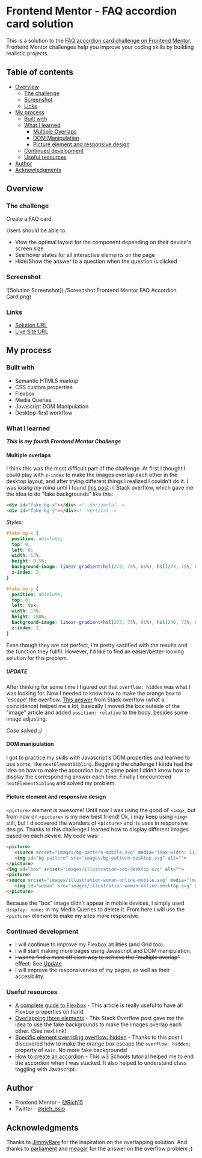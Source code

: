 # Frontend Mentor - FAQ accordion card solution

This is a solution to the [FAQ accordion card challenge on Frontend Mentor](https://www.frontendmentor.io/challenges/faq-accordion-card-XlyjD0Oam). Frontend Mentor challenges help you improve your coding skills by building realistic projects. 

## Table of contents

- [Overview](#overview)
  - [The challenge](#the-challenge)
  - [Screenshot](#screenshot)
  - [Links](#links)
- [My process](#my-process)
  - [Built with](#built-with)
  - [What I learned](#what-i-learned)
    - [Multiple Overlaps](#multiple-overlaps)
    - [DOM Manipulation](#dom-manipulation)
    - [Picture element and responsive design](#picture-element-and-responsive-design)
  - [Continued development](#continued-development)
  - [Useful resources](#useful-resources)
- [Author](#author)
- [Acknowledgments](#acknowledgments)


## Overview

### The challenge

Create a FAQ card.

Users should be able to:

- View the optimal layout for the component depending on their device's screen size
- See hover states for all interactive elements on the page
- Hide/Show the answer to a question when the question is clicked

### Screenshot

![Solution Screenshot](./Screenshot Frontend Mentor FAQ Accordion Card.png)

### Links

- [Solution URL](https://www.frontendmentor.io/solutions/faq-card-with-css-flexbox-js-dom-properties-desktopfirst-workflow-5hcrnBU2U)
- [Live Site URL](https://rich15.github.io/FAQ-accordion-fEndMentor/)


## My process

### Built with

- Semantic HTML5 markup
- CSS custom properties
- Flexbox
- Media Queries
- Javascript DOM Manipulation
- Desktop-first workflow

### What I learned

***This is my fourth Frontend Mentor Challenge***

#### Multiple overlaps

I think this was the most difficult part of the challenge. At first I thought I could play with `z-index` to make the images overlap each other in the desktop layout, and after trying different things I realized I couldn't do it. I was *losing my mind* until I found [this post](https://stackoverflow.com/questions/26644163/how-to-make-3-elements-overlap-each-other-with-css) in Stack overflow, which gave me the idea to do "fake backgrounds" like this:  

```html
<div id="fake-bg-x"></div> <!--Horizontal-->
<div id="fake-bg-y"></div><!--Vertical-->
```  

*Styles:*  

```css
#fake-bg-x {
  position: absolute;
  top: 0;
  left: 0;
  width: 63%;
  height: 9.5%;
  background-image: linear-gradient(hsl(273, 75%, 66%), hsl(273, 75%, 62%));
  z-index: 2;
}

#fake-bg-y {
  position: absolute;
  top: 0;
  left: 0px;
  width: 15%;
  height: 100%;
  background-image: linear-gradient(hsl(273, 75%, 66%), hsl(240, 73%, 65%));
  z-index: 2;
}
```

Even though they are not perfect, I'm pretty sastified with the results and the function they fullfil. However, I'd like to find an easier/better-looking solution for this problem.

##### **UPDATE**

After thinking for some time I figured out that `overflow: hidden` was what I was looking for. Now I needed to know how to make the orange box to 'escape' the overflow. [This answer](https://stackoverflow.com/questions/8837050/allow-specific-tag-to-override-overflowhidden/29687454#:~:text=The%20trick%20is%20to%20keep%20the%20overflow%3Ahidden%20element%20with%20position%3Astatic%20and%20position%20the%20overflowing%20element%20relative%20to%20a%20higher%20parent%20(rather%20than%20the%20overflow%3Ahidden%20parent).%20Like%20so%3A) from Stack overflow (what a coincidence) helped me a lot; basically I moved the box outside of the "image" article and added `position: relative` to the body, besides some image adjusting.

*Case solved ;)*

#### DOM manipulation

I got to practice my skills with Javascript's DOM properties and learned to use some, like `nextElementSibling`. Beggining the challenge I kinda had the idea on how to make the accordion but at some point I didn't know how to display the corresponding answer each time. Finally I encountered `nextElementSibling` and solved my problem.

#### Picture element and responsive design

`<picture>` element is awesome! Until now I was using the good ol' `<img>`, but from now on `<picture>` is my new best friend! Ok, i may keep using `<img>` still, but I discovered the wonders of `<picture>` and its uses in responsive design. Thanks to this challenge I learned how to display different images based on each device. My code was:  

```html
<picture>
   <source srcset="images/bg-pattern-mobile.svg" media="(max-width: 1125px)" alt="">
   <img id="bg-pattern" src="images/bg-pattern-desktop.svg" alt="">
</picture>
<img id="box" srcset="images/illustration-box-desktop.svg" alt="">
<picture>
<source srcset="images/illustration-woman-online-mobile.svg" media="(max-width: 1125px)">
   <img id="woman" src="images/illustration-woman-online-desktop.svg" alt="Woman on a computer (illustration)">
</picture>
```

Because the "box" image didn't appear in mobile devices, I simply used `display: none;` in my Media Queries to delete it. From here I will use the `<picture>` element to make my sites more responsive.

### Continued development

- I will continue to improve my Flexbox abilities (and Grid too).
- I will start making more pages using Javascript and DOM manipulation.
- ~~I wanna find a more efficient way to achieve the "multiple overlap" effect.~~ See [Update](#update).
- I will improve the responsiveness of my pages, as well as their accesibility.

### Useful resources

- [A complete guide to Flexbox](https://css-tricks.com/snippets/css/a-guide-to-flexbox/) - This article is really useful to have all Flexbox properties on hand.
- [Overlapping three elements](https://stackoverflow.com/questions/26644163/how-to-make-3-elements-overlap-each-other-with-css) - This Stack Overflow post gave me the idea to use the fake backgrounds to make the images overlap each other. (See next link)
- [Specific element overriding overflow: hidden](https://stackoverflow.com/questions/8837050/allow-specific-tag-to-override-overflowhidden/29687454#29687454) - Thanks to this post I discovered how to make the orange box escape the `overflow: hidden;` property of `main`. No more fake backgrounds!
- [How to create an accordion](https://www.w3schools.com/howto/howto_js_accordion.asp) - This w3 Schools tutorial helped me to end the accordion when I was stucked. It also helped to understand class toggling with Javascript.


## Author

- Frontend Mentor - [@Rich15](https://www.frontendmentor.io/profile/Rich15)
- Twitter - [@rich_osio](https://www.twitter.com/rich_osio)


## Acknowledgments

Thanks to [JimmyRare](https://stackoverflow.com/users/1300012/jimmyrare) for the inspiration on the overlapping solution.
And thanks to [parliament](https://stackoverflow.com/users/1267778/parliament) and [meagar](https://stackoverflow.com/users/229044/meagar) for the answer on the overflow problem ;)
